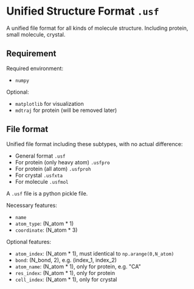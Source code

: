 # Unified Structure Format `.usf`

A unified file format for all kinds of molecule structure. Including protein, small molecule, crystal.

## Requirement

Required environment:

- `numpy`

Optional:

- `matplotlib` for visualization
- `mdtraj` for protein (will be removed later)

## File format

Unified file format including these subtypes, with no actual difference:
- General format `.usf`
- For protein (only heavy atom) `.usfpro`
- For protein (all atom) `.usfproh`
- For crystal `.usfxta`
- For molecule `.usfmol`


A `.usf` file is a python pickle file. 

Necessary features:

- `name`
- `atom_type`: (N_atom * 1)
- `coordinate`: (N_atom * 3)

Optional features:

- `atom_index`: (N_atom * 1), must identical to `np.arange(0,N_atom)`
- `bond`: (N_bond, 2), e.g. (index_1, index_2)
- `atom_name`: (N_atom * 1), only for protein, e.g. "CA"
- `res_index`: (N_atom * 1), only for protein
- `cell_index`: (N_atom * 1), only for crystal




